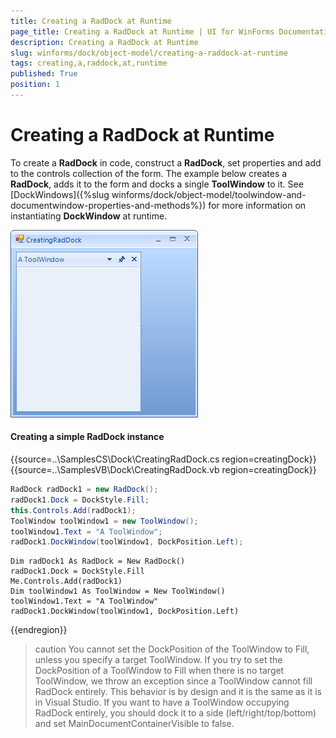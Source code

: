 ```yaml
---
title: Creating a RadDock at Runtime
page_title: Creating a RadDock at Runtime | UI for WinForms Documentation
description: Creating a RadDock at Runtime
slug: winforms/dock/object-model/creating-a-raddock-at-runtime
tags: creating,a,raddock,at,runtime
published: True
position: 1
---
```


# Creating a RadDock at Runtime
 
To create a __RadDock__ in code, construct a __RadDock__, set properties and add to the controls collection of the form. The example below creates a __RadDock__, adds it to the form and docks a single __ToolWindow__ to it. See [DockWindows]({%slug winforms/dock/object-model/toolwindow-and-documentwindow-properties-and-methods%}) for more information on instantiating __DockWindow__ at runtime.

![dock-object-model-creating-a-raddock-at-runtime 001](images/dock-object-model-creating-a-raddock-at-runtime001.png)

#### Creating a simple RadDock instance 

{{source=..\SamplesCS\Dock\CreatingRadDock.cs region=creatingDock}} 
{{source=..\SamplesVB\Dock\CreatingRadDock.vb region=creatingDock}} 

````C#
RadDock radDock1 = new RadDock();
radDock1.Dock = DockStyle.Fill;
this.Controls.Add(radDock1);
ToolWindow toolWindow1 = new ToolWindow();
toolWindow1.Text = "A ToolWindow";
radDock1.DockWindow(toolWindow1, DockPosition.Left);

````
````VB.NET
Dim radDock1 As RadDock = New RadDock()
radDock1.Dock = DockStyle.Fill
Me.Controls.Add(radDock1)
Dim toolWindow1 As ToolWindow = New ToolWindow()
toolWindow1.Text = "A ToolWindow"
radDock1.DockWindow(toolWindow1, DockPosition.Left)

````

{{endregion}}  

>caution You cannot set the DockPosition of the ToolWindow to Fill, unless you specify a target ToolWindow. If you try to set the DockPosition of a ToolWindow to Fill when there is no target ToolWindow, we throw an exception since a ToolWindow cannot fill RadDock entirely. This behavior is by design and it is the same as it is in Visual Studio. If you want to have a ToolWindow occupying RadDock entirely, you should dock it to a side (left/right/top/bottom) and set MainDocumentContainerVisible to false.
>

